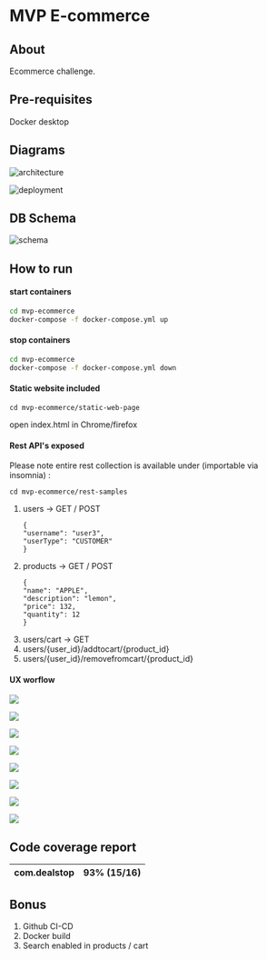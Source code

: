 # MVP E-commerce



## About

Ecommerce challenge.



## Pre-requisites

Docker desktop

## Diagrams

![architecture](./architecture.jpeg)

![deployment](./deployment.jpeg)

## DB Schema
![schema](./db-schema.png)

## How to run

#### start containers

```bash
cd mvp-ecommerce
docker-compose -f docker-compose.yml up
```

#### stop containers

```bash
cd mvp-ecommerce
docker-compose -f docker-compose.yml down
```

#### Static website included
```
cd mvp-ecommerce/static-web-page
```
open index.html in Chrome/firefox

#### Rest API's exposed

Please note entire rest collection is available under (importable via insomnia) : 
```
cd mvp-ecommerce/rest-samples
```

1. users -> GET / POST
    ```
   {
   	"username": "user3",
   	"userType": "CUSTOMER"
   }
   ```
2. products -> GET / POST
    ```
   {
   	"name": "APPLE",
   	"description": "lemon",
   	"price": 132,
   	"quantity": 12
   }
   ```
3. users/cart -> GET
4. users/{user_id}/addtocart/{product_id}
5. users/{user_id}/removefromcart/{product_id}

#### UX worflow

![](./assets/images/screen1.png)

![](./assets/images/screen2.png)

![](./assets/images/screen3.png)

![](./assets/images/screen4.png)

![](./assets/images/screen5.png)

![](./assets/images/screen6.png)

![](./assets/images/screen7.png)

![](./assets/images/screen8.png)


## Code coverage report

| com.dealstop | 93% (15/16) |
| ------------- | ----------- |


## Bonus
1. Github CI-CD
2. Docker build
3. Search enabled in products / cart